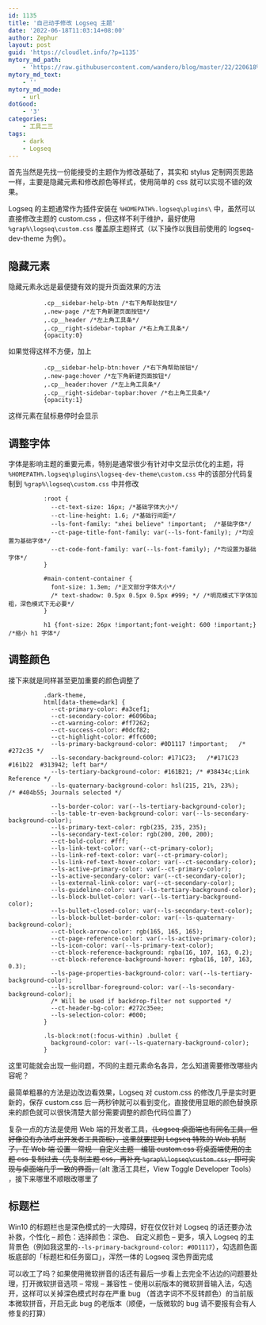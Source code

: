 ```yaml
---
id: 1135
title: '自己动手修改 Logseq 主题'
date: '2022-06-18T11:03:14+08:00'
author: Zephur
layout: post
guid: 'https://cloudlet.info/?p=1135'
mytory_md_path:
    - 'https://raw.githubusercontent.com/wandero/blog/master/22/220618%20%E8%87%AA%E5%B7%B1%E5%8A%A8%E6%89%8B%E4%BF%AE%E6%94%B9%20Logseq%20%E4%B8%BB%E9%A2%98.md'
mytory_md_text:
    - ''
mytory_md_mode:
    - url
dotGood:
    - '3'
categories:
    - 工具二三
tags:
    - dark
    - Logseq
---
```


首先当然是先找一份能接受的主题作为修改基础了，其实和 stylus 定制网页思路一样，主要是隐藏元素和修改颜色等样式，使用简单的 css 就可以实现不错的效果。

Logseq 的主题通常作为插件安装在 `%HOMEPATH%.logseq\plugins\` 中，虽然可以直接修改主题的 custom.css ，但这样不利于维护，最好使用 `%grap%\logseq\custom.css` 覆盖原主题样式（以下操作以我目前使用的 logseq-dev-theme 为例）。

<!-- more -->

## 隐藏元素

隐藏元素永远是最便捷有效的提升页面效果的方法

```
          .cp__sidebar-help-btn /*右下角帮助按钮*/
          ,.new-page /*左下角新建页面按钮*/
          ,.cp__header /*左上角工具条*/
          ,.cp__right-sidebar-topbar /*右上角工具条*/
          {opacity:0}
```

如果觉得这样不方便，加上

```
          .cp__sidebar-help-btn:hover /*右下角帮助按钮*/
          ,.new-page:hover /*左下角新建页面按钮*/
          ,.cp__header:hover /*左上角工具条*/
          ,.cp__right-sidebar-topbar:hover /*右上角工具条*/
          {opacity:1}
```

这样元素在鼠标悬停时会显示

## 调整字体

字体是影响主题的重要元素，特别是通常很少有针对中文显示优化的主题，将 `%HOMEPATH%.logseq\plugins\logseq-dev-theme\custom.css` 中的该部分代码复制到 `%grap%\logseq\custom.css` 中并修改

```
          :root {
            --ct-text-size: 16px; /*基础字体大小*/
            --ct-line-height: 1.6; /*基础行间距*/
            --ls-font-family: "xhei believe" !important;  /*基础字体*/
            --ct-page-title-font-family: var(--ls-font-family); /*均设置为基础字体*/
            --ct-code-font-family: var(--ls-font-family); /*均设置为基础字体*/
          }

          #main-content-container {
            font-size: 1.3em; /*正文部分字体大小*/
            /* text-shadow: 0.5px 0.5px 0.5px #999; */ /*明亮模式下字体加粗，深色模式下无必要*/
          }

          h1 {font-size: 26px !important;font-weight: 600 !important;}  /*缩小 h1 字体*/
```

## 调整颜色

接下来就是同样甚至更加重要的颜色调整了

```
          .dark-theme,
          html[data-theme=dark] {
            --ct-primary-color: #a3cef1;
            --ct-secondary-color: #6096ba;
            --ct-warning-color: #ff7262;
            --ct-success-color: #0dcf82;
            --ct-highlight-color: #ffc600;
            --ls-primary-background-color: #0D1117 !important;   /* #272c35 */
            --ls-secondary-background-color: #171C23;   /*#171C23 #161b22  #313942; left bar*/
            --ls-tertiary-background-color: #161B21; /* #38434c;Link Reference */
            --ls-quaternary-background-color: hsl(215, 21%, 23%);     /* #404b55; Journals selected */

            --ls-border-color: var(--ls-tertiary-background-color);
            --ls-table-tr-even-background-color: var(--ls-secondary-background-color);
            --ls-primary-text-color: rgb(235, 235, 235);
            --ls-secondary-text-color: rgb(200, 200, 200);
            --ct-bold-color: #fff;
            --ls-link-text-color: var(--ct-primary-color);
            --ls-link-ref-text-color: var(--ct-primary-color);
            --ls-link-ref-text-hover-color: var(--ct-secondary-color);
            --ls-active-primary-color: var(--ct-primary-color);
            --ls-active-secondary-color: var(--ct-secondary-color);
            --ls-external-link-color: var(--ct-secondary-color);
            --ls-guideline-color: var(--ls-tertiary-background-color);
            --ls-block-bullet-color: var(--ls-tertiary-background-color);
            --ls-bullet-closed-color: var(--ls-secondary-text-color);
            --ls-block-bullet-border-color: var(--ls-quaternary-background-color);
            --ct-block-arrow-color: rgb(165, 165, 165);
            --ct-page-reference-color: var(--ls-active-primary-color);
            --ls-icon-color: var(--ls-primary-text-color);
            --ct-block-reference-background: rgba(16, 107, 163, 0.2);
            --ct-block-reference-background-hover: rgba(16, 107, 163, 0.3);
            --ls-page-properties-background-color: var(--ls-tertiary-background-color);
            --ls-scrollbar-foreground-color: var(--ls-secondary-background-color);
            /* Will be used if backdrop-filter not supported */
            --ct-header-bg-color: #272c35ee;
            --ls-selection-color: #000;
          }

          .ls-block:not(:focus-within) .bullet {
            background-color: var(--ls-quaternary-background-color);
          }
```

这里可能就会出现一些问题，不同的主题元素命名各异，怎么知道需要修改哪些内容呢？

最简单粗暴的方法是边改边看效果，Logseq 对 custom.css 的修改几乎是实时更新的，保存 custom.css 后一两秒钟就可以看到变化，直接使用显眼的颜色替换原来的颜色就可以很快清楚大部分需要调整的颜色代码位置了）

复杂一点的方法是使用 Web 端的开发者工具，<del>（Logseq 桌面端也有同名工具，但好像没有办法呼出开发者工具面板），这里就要提到 Logseq 特殊的 Web 机制了，在 Web 端 设置 – 常规 – 自定义主题 – 编辑 custom.css 将桌面端使用的主题 css 复制过去（先复制主题 css，再补充 `%grap%\logseq\custom.css`，即可实现与桌面端几乎一致的界面，</del>（alt 激活工具栏，View Toggle Developer Tools） ，接下来哪里不顺眼改哪里了



## 标题栏

Win10 的标题栏也是深色模式的一大障碍，好在仅仅针对 Logseq 的话还要办法补救，个性化 – 颜色：选择颜色：深色、 自定义颜色 – 更多，填入 Logseq 的主背景色（例如我这里的`--ls-primary-background-color: #0D1117`），勾选颜色面板底部的「标题栏和任务窗口」，浑然一体的 Logseq 深色界面完成

可以收工了吗？如果使用微软拼音的话还有最后一步看上去完全不沾边的问题要处理，打开微软拼音选项 – 常规 – 兼容性 – 使用以前版本的微软拼音输入法，勾选开，这样可以关掉深色模式时存在严重 bug （首选字词不不反转颜色）的当前版本微软拼音，开启无此 bug 的老版本（顺便，一版微软的 bug 请不要报有会有人修复的打算）